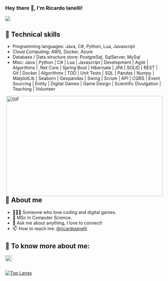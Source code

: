### Hey there 👋, I'm Ricardo Ianelli! 

![](https://visitor-badge.glitch.me/badge?page_id=ricardoianelli.ricardoianelli)

## :triangular_flag_on_post: Technical skills
- Programming languages: Java, C#, Python, Lua, Javascript
- Cloud Computing: AWS, Docker, Azure
- Database / Data structure store: PostgreSql, SqlServer, MySql
- Misc: Java | Python | C# | Lua | Javascript | Development | Agile | Algorithms | .Net Core | Spring Boot | Hibernate | JPA | SOLID | REST | Git | Docker | Algorithms | TDD | Unit Tests | SQL | Pandas | Numpy | MatplotLib | Seaborn | Geopandas | Swing | Scrum | API | CQRS | Event Sourcing | Entity | Digital Games | Game Design | Scientific Divulgation | Teaching | Volunteer

 <img align="right" alt="GIF" src="https://github.com/abhisheknaiidu/abhisheknaiidu/blob/master/code.gif?raw=true" width="500" height="320" />

## :runner: About me

- 👨🏽‍💻 Someone who love coding and digital games.
- 🌱 MSc in Computer Science.
- 💬 Ask me about anything, I love to connect!
- 📫 How to reach me: [@ricardoianelli](https://www.linkedin.com/in/ricardoianelli/)

## 💬 To know more about me: 
<a href="https://www.linkedin.com/in/ricardoianelli/"><img align="left" alt="Ricardo's Linkedin" width="22px" src="https://cdn.jsdelivr.net/npm/simple-icons@v3/icons/linkedin.svg" /></a>
<br />
<br />

[![Top Langs](https://github-readme-stats.vercel.app/api/top-langs/?username=ricardoianelli&layout=compact)](https://github.com/anuraghazra/github-readme-stats)
